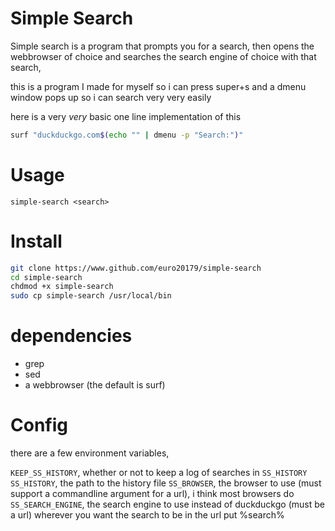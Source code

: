# Simple Search
Simple search is a program that prompts you for a search, then opens the webbrowser of choice and searches the search engine of choice with that search,

this is a program I made for myself so i can press super+s and a dmenu window pops up so i can search very very easily

here is a very *very* basic one line implementation of this
```sh
surf "duckduckgo.com$(echo "" | dmenu -p "Search:")"
```

# Usage

`simple-search <search>`

# Install

```sh
git clone https://www.github.com/euro20179/simple-search
cd simple-search
chdmod +x simple-search
sudo cp simple-search /usr/local/bin
```

# dependencies
* grep
* sed
* a webbrowser (the default is surf)

# Config

there are a few environment variables,

`KEEP_SS_HISTORY`, whether or not to keep a log of searches in `SS_HISTORY`
`SS_HISTORY`, the path to the history file
`SS_BROWSER`, the browser to use (must support a commandline argument for a url), i think most browsers do
`SS_SEARCH_ENGINE`, the search engine to use instead of duckduckgo (must be a url)
wherever you want the search to be in the url put %search%
